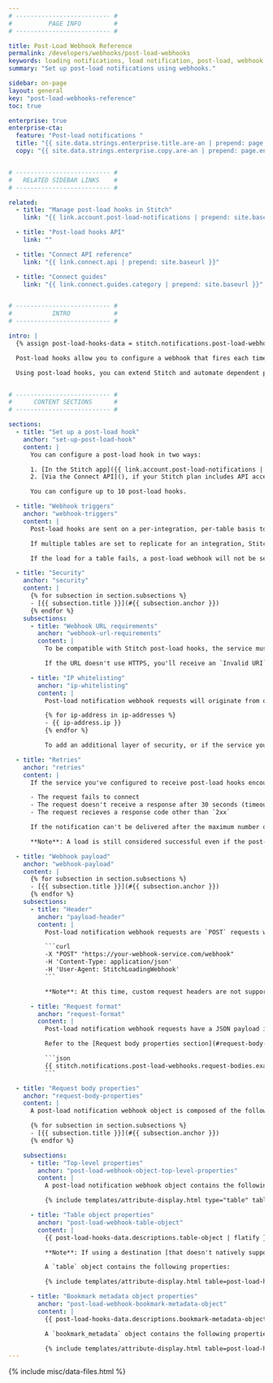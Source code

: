 ```yaml
---
# -------------------------- #
#          PAGE INFO         #
# -------------------------- #

title: Post-Load Webhook Reference
permalink: /developers/webhooks/post-load-webhooks
keywords: loading notifications, load notification, post-load, webhook, notify load
summary: "Set up post-load notifications using webhooks."

sidebar: on-page
layout: general
key: "post-load-webhooks-reference"
toc: true

enterprise: true
enterprise-cta:
  feature: "Post-load notifications "
  title: "{{ site.data.strings.enterprise.title.are-an | prepend: page.enterprise-cta.feature }}"
  copy: "{{ site.data.strings.enterprise.copy.are-an | prepend: page.enterprise-cta.feature | flatify }}"


# -------------------------- #
#   RELATED SIDEBAR LINKS    #
# -------------------------- #

related:
  - title: "Manage post-load hooks in Stitch"
    link: "{{ link.account.post-load-notifications | prepend: site.baseurl }}"

  - title: "Post-load hooks API"
    link: ""

  - title: "Connect API reference"
    link: "{{ link.connect.api | prepend: site.baseurl }}"

  - title: "Connect guides"
    link: "{{ link.connect.guides.category | prepend: site.baseurl }}"


# -------------------------- #
#           INTRO            #
# -------------------------- #

intro: |
  {% assign post-load-hooks-data = stitch.notifications.post-load-webhooks %}

  Post-load hooks allow you to configure a webhook that fires each time data is loaded into your destination.

  Using post-load hooks, you can extend Stitch and automate dependent processes. For example: Trigger downstream processing in SQL, an Amazon Web Services Lambda function, Talend Pipeline Designer, or any other system that can be controlled with an HTTP request.


# -------------------------- #
#      CONTENT SECTIONS      #
# -------------------------- #

sections:
  - title: "Set up a post-load hook"
    anchor: "set-up-post-load-hook"
    content: |
      You can configure a post-load hook in two ways:

      1. [In the Stitch app]({{ link.account.post-load-notifications | prepend: site.baseurl | append: "#manage-post-load-hooks" }})
      2. [Via the Connect API](), if your Stitch plan includes API access

      You can configure up to 10 post-load hooks.

  - title: "Webhook triggers"
    anchor: "webhook-triggers"
    content: |
      Post-load hooks are sent on a per-integration, per-table basis to each configured post-load webhook URL. The post-load webhook must have a status of **Enabled** in order for Stitch to send requests.

      If multiple tables are set to replicate for an integration, Stitch will send a request for each table every time data is successfully loaded or rejected.

      If the load for a table fails, a post-load webhook will not be sent. For example: The Stitch database user has insufficient database privileges. In this scenario, Stitch will send an [email notification]({{ link.account.notification-reference | prepend: site.baseurl }}).

  - title: "Security"
    anchor: "security"
    content: |
      {% for subsection in section.subsections %}
      - [{{ subsection.title }}](#{{ subsection.anchor }})
      {% endfor %}
    subsections:
      - title: "Webhook URL requirements"
        anchor: "webhook-url-requirements"
        content: |
          To be compatible with Stitch post-load hooks, the service must provide a properly formatted HTTPS webhook URL. For example: `https://your-webhook-provider.com/webhooks`

          If the URL doesn't use HTTPS, you'll receive an `Invalid URI` error when you attempt to add the webhook in Stitch. 

      - title: "IP whitelisting"
        anchor: "ip-whitelisting"
        content: |
          Post-load notification webhook requests will originate from one of the following of Stitch's IP addresses:

          {% for ip-address in ip-addresses %}
          - {{ ip-address.ip }}
          {% endfor %}

          To add an additional layer of security, or if the service you're using requires it, you can whitelist Stitch's IP addresses. This ensures that only requests sent from Stitch will be accepted and processed by the webhook service you're using.

  - title: "Retries"
    anchor: "retries"
    content: |
      If the service you've configured to receive post-load hooks encounters problems, **Stitch will attempt to re-send the notification up to five times**. Stitch will re-try when the following occurs:

      - The request fails to connect
      - The request doesn't receive a response after 30 seconds (timeout)
      - The request recieves a response code other than `2xx`

      If the notification can't be delivered after the maximum number of retries, Stitch will send an [email notification]({{ link.account.notification-settings | prepend: site.baseurl | append: "#undeliverable-post-load" }}) immediately after the last retry fails. Replaying post-load hooks isn't currently supported.

      **Note**: A load is still considered successful even if the post-load notification webhook fails.

  - title: "Webhook payload"
    anchor: "webhook-payload"
    content: |
      {% for subsection in section.subsections %}
      - [{{ subsection.title }}](#{{ subsection.anchor }})
      {% endfor %}
    subsections:
      - title: "Header"
        anchor: "payload-header"
        content: |
          Post-load notification webhook requests are `POST` requests with a `User-Agent` of `StitchLoadingWebhook`. For example:

          ```curl
          -X "POST" "https://your-webhook-service.com/webhook"
          -H 'Content-Type: application/json'
          -H 'User-Agent: StitchLoadingWebhook'
          ```

          **Note**: At this time, custom request headers are not supported.

      - title: "Request format"
        anchor: "request-format"
        content: |
          Post-load notification webhook requests have a JSON payload in the body, similar to the following example.

          Refer to the [Request body properties section](#request-body-properties) for attribute descriptions:

          ```json
          {{ stitch.notifications.post-load-webhooks.request-bodies.example-data.no-nested-tables }}
          ```

  - title: "Request body properties"
    anchor: "request-body-properties"
    content: |
      A post-load notification webhook object is composed of the following:

      {% for subsection in section.subsections %}
      - [{{ subsection.title }}](#{{ subsection.anchor }})
      {% endfor %}

    subsections:
      - title: "Top-level properties"
        anchor: "post-load-webhook-object-top-level-properties"
        content: |
          A post-load notification webhook object contains the following top-level properties:

          {% include templates/attribute-display.html type="table" table=post-load-hooks-data.request-bodies.top-level-attributes %}

      - title: "Table object properties"
        anchor: "post-load-webhook-table-object"
        content: |
          {{ post-load-hooks-data.descriptions.table-object | flatify }}

          **Note**: If using a destination [that doesn't natively support nested structures]({{ link.destinations.overviews.choose-destination | prepend: site.baseurl | append: "#nested-data-structures" }}), this list will include subtables created as a result of denesting JSON arrays. Refer to the [Nested JSON data structures guide]({{ link.destinations.storage.nested-structures | prepend: site.baseurl }}) for more info.

          A `table` object contains the following properties:

          {% include templates/attribute-display.html table=post-load-hooks-data.request-bodies.table-attributes %}

      - title: "Bookmark metadata object properties"
        anchor: "post-load-webhook-bookmark-metadata-object"
        content: |
          {{ post-load-hooks-data.descriptions.bookmark-metadata-object | flatify }}

          A `bookmark_metadata` object contains the following properties:

          {% include templates/attribute-display.html table=post-load-hooks-data.request-bodies.bookmark-metadata-attributes %}
---
```

{% include misc/data-files.html %}
